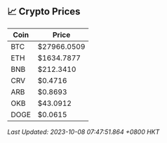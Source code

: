 ## 📈 Crypto Prices

| Coin | Price |
| ---- | ----- |
| BTC | $27966.0509 |
| ETH | $1634.7877 |
| BNB | $212.3410 |
| CRV | $0.4716 |
| ARB | $0.8693 |
| OKB | $43.0912 |
| DOGE | $0.0615 |

_Last Updated: 2023-10-08 07:47:51.864 +0800 HKT_